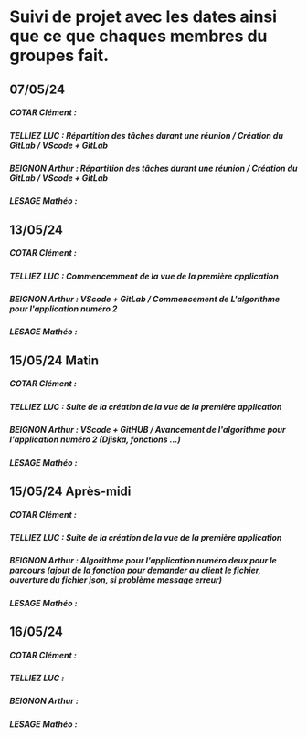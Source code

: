 # Suivi de projet avec les dates ainsi que ce que chaques membres du groupes fait.

## 07/05/24 

##### COTAR Clément  :
##### TELLIEZ LUC : Répartition des tâches durant une réunion / Création du GitLab / VScode + GitLab
##### BEIGNON Arthur : Répartition des tâches durant une réunion / Création du GitLab / VScode + GitLab
##### LESAGE Mathéo :

## 13/05/24 

##### COTAR Clément  :
##### TELLIEZ LUC : Commencemment de la vue de la première application
##### BEIGNON Arthur : VScode + GitLab / Commencement de L'algorithme pour l'application numéro 2 
##### LESAGE Mathéo :

## 15/05/24 Matin

##### COTAR Clément  :
##### TELLIEZ LUC : Suite de la création de la vue de la première application
##### BEIGNON Arthur : VScode + GitHUB / Avancement de l'algorithme pour l'application numéro 2 (Djiska, fonctions ...)
##### LESAGE Mathéo :

## 15/05/24 Après-midi

##### COTAR Clément  :
##### TELLIEZ LUC : Suite de la création de la vue de la première application
##### BEIGNON Arthur : Algorithme pour l'application numéro deux pour le parcours (ajout de la fonction pour demander au client le fichier, ouverture du fichier json, si problème message erreur)
##### LESAGE Mathéo :


## 16/05/24

##### COTAR Clément  :
##### TELLIEZ LUC : 
##### BEIGNON Arthur : 
##### LESAGE Mathéo :

